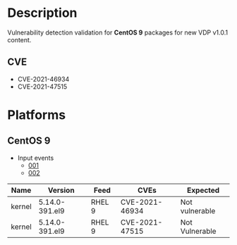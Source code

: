 # Description

Vulnerability detection validation for **CentOS 9** packages for new VDP v1.0.1 content.

## CVE

- CVE-2021-46934
- CVE-2021-47515

# Platforms

## CentOS 9

- Input events
  - [001](input_001.json)
  - [002](input_002.json)

| Name   | Version        | Feed   | CVEs           | Expected       |
| ------ | -------------- | ------ | -------------- | -------------- |
| kernel | 5.14.0-391.el9 | RHEL 9 | CVE-2021-46934 | Not vulnerable |
| kernel | 5.14.0-391.el9 | RHEL 9 | CVE-2021-47515 | Not Vulnerable |
